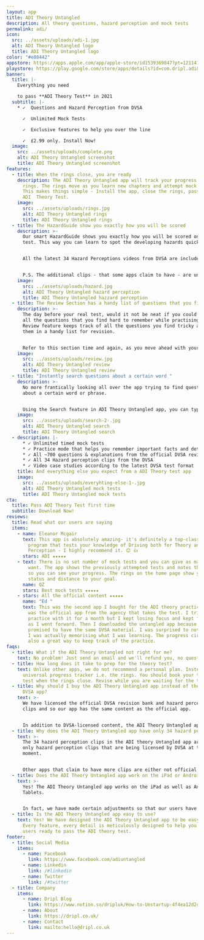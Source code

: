 ```yaml
---
layout: app
title: ADI Theory Untangled
description: All theory questions, hazard perception and mock tests
permalink: adi/
icon:
  src: ../assets/uploads/adi-1.jpg
  alt: ADI Theory Untangled logo
  title: ADI Theory Untangled logo
color: "#e88442"
appstore: https://apps.apple.com/app/apple-store/id1539369847?pt=121141503&ct=landing&mt=8
playstore: https://play.google.com/store/apps/details?id=com.dripl.adi&referrer=utm_source%3Dgoogle%26utm_medium%3Dlanding
banner:
  title: |-
    Everything you need

    to pass **ADI Theory Test** in 2021
  subtitle: |-
    * ✓  Questions and Hazard Perception from DVSA

      ✓  Unlimited Mock Tests

      ✓  Exclusive features to help you over the line

      ✓  £2.99 only. Install Now!
  image:
    src: ../assets/uploads/complete.png
    alt: ADI Theory Untangled screenshot
    title: ADI Theory Untangled screenshot
features:
  - title: When the rings close, you are ready
    description: The ADI Theory Untangled app will track your progress in form of
      rings. The rings move as you learn new chapters and attempt mock tests.
      This makes things simple - Install the app, close the rings, pass your
      ADI  Theory Test.
    image:
      src: ../assets/uploads/rings.jpg
      alt: ADI Theory Untangled rings
      title: ADI Theory Untangled rings
  - title: The HazardGuide show you exactly how you will be scored
    description: >-
      Our smart HazardGuide shows you exactly how you will be scored on the real
      test. This way you can learn to spot the developing hazards quickly.


      All the latest 34 Hazard Perceptions videos from DVSA are included in the ADI Theory Untangled app.


      P.S. The additional clips - that some apps claim to have - are unofficial and often not up to date.
    image:
      src: ../assets/uploads/hazard.jpg
      alt: ADI Theory Untangled hazard perception
      title: ADI Theory Untangled hazzard perception
  - title: The Review Section has a handy list of questions that you find tricky
    description: >-
      The day before your real test, would it not be neat if you could revise
      all the questions that you find hard to remember while practising? The
      Review feature keeps track of all the questions you find tricky and stores
      them in a handy list for revision.


      Refer to this section time and again, as you move ahead with your practice, to get the best results.
    image:
      src: ../assets/uploads/review.jpg
      alt: ADI Theory Untangled review
      title: ADI Theory Untangled review
  - title: "Instantly search questions about a certain word "
    description: >-
      No more frantically looking all over the app trying to find questions
      about a certain word or phrase.


      Using the Search feature in ADI Theory Untangled app, you can type a word and you will get a list of questions relevant to that term.
    image:
      src: ../assets/uploads/search-2-.jpg
      alt: ADI Theory Untangled search
      title: ADI Theory Untangled search
  - description: |-
      * ✓ Unlimited timed mock tests
      * ✓ Practice mode that helps you remember important facts and details
      * ✓ All ~700 questions & explanations from the official DVSA revision bank
      * ✓ All 34 Hazard perception clips from the DVSA
      * ✓ Video case studies according to the latest DVSA test format
    title: And everything else you expect from a ADI Theory test app
    image:
      src: ../assets/uploads/everyhting-else-1-.jpg
      alt: ADI Theory Untangled mock tests
      title: ADI Theory Untangled mock tests
cta:
  title: Pass ADI Theory Test first time
  subtitle: Download Now!
reviews:
  title: Read what our users are saying
  items:
    - name: Eleanor Mcgair
      text: This app is absolutely amazing- it's definitely a top-class testing
        program that tests your knowledge of Driving both for Theory and Hazard
        Perception - I highly recommend it. 😊 👍
      stars: ADI ★★★★★
    - text: There is no set number of mock tests and you can give as many tests as you
        want. The app shows the previously attempted tests and notes their score
        so you can see your progress. The rings on the home page show your
        status and distance to your goal.
      name: QZ
      stars: Best mock tests ★★★★★
    - stars: All the official content ★★★★★
      name: "Ed "
      text: This was the second app I bought for the ADI theory practice. My first app
        was the official app from the agency that takes the test. I tried to
        practice with it for a month but I kept losing focus and kept forgetting
        as I went forward. Then I downloaded the untangled app because they also
        promised to have the same DVSA material. I was surprised to notice that
        I was actually memorising what I was learning. The progress circles are
        also a great way to keep track of the practice.
faqs:
  - title: What if the ADI Theory Untangled not right for me?
    text: No problem! Just send an email and we'll refund you, no questions asked.
  - title: How long does it take to prep for the theory test?
    text: Unlike other apps, we do not recommend a personal plan. Instead, we have a
      universal progress tracker i.e. the rings. You should book your theory
      test when the rings close. Revise while you are waiting for the test.
  - title: Why should I buy the ADI Theory Untangled app instead of the official
      DVSA app?
    text: >-
      We have licensed the official DVSA revision bank and hazard perception
      clips and so our app has the same content as the official app.


      In addition to DVSA-licensed content, the ADI Theory Untangled app has exclusive features that are designed to help you over the line. For example - hazard guide, instant search, smart revision and a universal progress tracker.
  - title: Why does the ADI Theory Untangled app have only 34 hazard perception clips?
    text: >-
      The 34 hazard perception clips in the ADI theory Untangled app are the
      only hazard perception clips that are being licensed by DVSA at the
      moment.


      Other apps that claim to have more clips are either not official or worse - old clips that are not compatible with the current hazard perception test requirements.
  - title: Does the ADI Theory Untangled app work on the iPad or Android Tablets?
    text: >-
      Yes! The ADI Theory Untangled app works on the iPad as well as Android
      Tablets.


      In fact, we have made certain adjustments so that our users have a pleasant experience with a larger screen.
  - title: Is the ADI Theory Untangled app easy to use?
    text: Yes! We have designed the ADI Theory Untangled app to be easy to use.
      Every feature, every detail is meticulously designed to help you get our
      users ready to pass the ADI theory test.
footer:
  - title: Social Media
    items:
      - name: Facebook
        link: https://www.facebook.com/adiuntangled
      - name: Linkedin
        link: /#linkedin
      - name: Twitter
        link: /#twitter
  - title: Company
    items:
      - name: Dripl Blog
        link: https://www.notion.so/dripluk/How-to-Unstartup-4f4ea12d2c8b4e97be3fce5667a08d17
      - name: About
        link: https://dripl.co.uk/
      - name: Contact
        link: mailto:hello@dripl.co.uk
---
```

